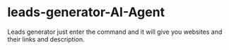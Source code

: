 # leads-generator-AI-Agent
Leads generator just enter the command and it will give you websites and their links and description.
